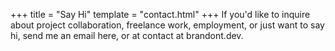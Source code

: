 +++
title = "Say Hi"
template = "contact.html"
+++
If you'd like to inquire about project collaboration, freelance work, employment, or just want to say hi, send me an email here, or at contact at brandont.dev.

